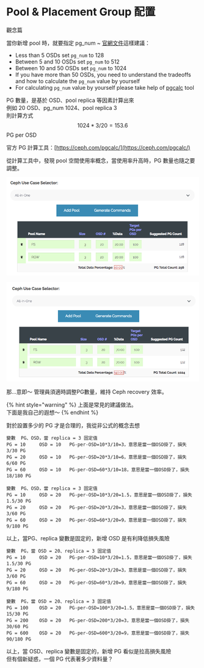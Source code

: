 # Pool & Placement Group 配置

觀念篇

當你新增 pool 時，就要指定 pg\_num ~ [官網文件](http://docs.ceph.com/docs/master/rados/operations/placement-groups/)這樣建議：

* Less than 5 OSDs set `pg_num` to 128
* Between 5 and 10 OSDs set `pg_num` to 512
* Between 10 and 50 OSDs set `pg_num` to 1024
* If you have more than 50 OSDs, you need to understand the tradeoffs and how to calculate the `pg_num` value by yourself
* For calculating `pg_num` value by yourself please take help of [pgcalc](http://ceph.com/pgcalc/) tool

PG 數量，是基於 OSD、pool replica 等因素計算出來  
例如 20 OSD、pg\_num 1024、pool replica 3  
則計算方式 $$1024*3/20=153.6$$ PG per OSD

官方 PG 計算工具：[https://ceph.com/pgcalc/](https://ceph.com/pgcalc/)

從計算工具中，發現 pool 空間使用率概念，當使用率升高時，PG 數量也隨之要調整。

![20% &#x8CC7;&#x6599;&#x91CF;&#x4F7F;&#x7528;&#x7387;](.gitbook/assets/image%20%281%29.png)

![70% &#x8CC7;&#x6599;&#x91CF;&#x4F7F;&#x7528;&#x7387;](.gitbook/assets/image%20%282%29.png)

那...意即～ 管理員須適時調整PG數量，維持 Ceph recovery 效率。

{% hint style="warning" %}
上面是常見的建議做法。  
下面是我自己的遐想～
{% endhint %}

對於設置多少的 PG 才是合理的，我從非公式的概念去想

```text
變數  PG、OSD，當 replica = 3 固定值
PG = 10     OSD = 10   PG-per-OSD=10*3/10=3，意思是當一個OSD掛了，損失 3/30 PG
PG = 20     OSD = 10   PG-per-OSD=20*3/10=6，意思是當一個OSD掛了，損失 6/60 PG
PG = 60     OSD = 10   PG-per-OSD=60*3/10=18，意思是當一個OSD掛了，損失 18/180 PG

變數  PG、OSD，當 replica = 3 固定值
PG = 10     OSD = 20   PG-per-OSD=10*3/20=1.5，意思是當一個OSD掛了，損失 1.5/30 PG
PG = 20     OSD = 20   PG-per-OSD=20*3/20=3，意思是當一個OSD掛了，損失 3/60 PG
PG = 60     OSD = 20   PG-per-OSD=60*3/20=9，意思是當一個OSD掛了，損失 9/180 PG
```

以上，當PG、replica 變數是固定的，新增 OSD 是有利降低損失風險

```text
變數  PG，當 OSD = 20、replica = 3 固定值
PG = 10     OSD = 20   PG-per-OSD=10*3/20=1.5，意思是當一個OSD掛了，損失 1.5/30 PG
PG = 20     OSD = 20   PG-per-OSD=20*3/20=3，意思是當一個OSD掛了，損失 3/60 PG
PG = 60     OSD = 20   PG-per-OSD=60*3/20=9，意思是當一個OSD掛了，損失 9/180 PG

變數  PG，當 OSD = 20、replica = 3 固定值
PG = 100    OSD = 20   PG-per-OSD=100*3/20=1.5，意思是當一個OSD掛了，損失 15/30 PG
PG = 200    OSD = 20   PG-per-OSD=200*3/20=3，意思是當一個OSD掛了，損失 30/60 PG
PG = 600    OSD = 20   PG-per-OSD=600*3/20=9，意思是當一個OSD掛了，損失 90/180 PG
```

以上，當 OSD、replica 變數是固定的，新增 PG 看似是拉高損失風險  
但有個新疑惑，一個 PG 代表著多少資料量？

